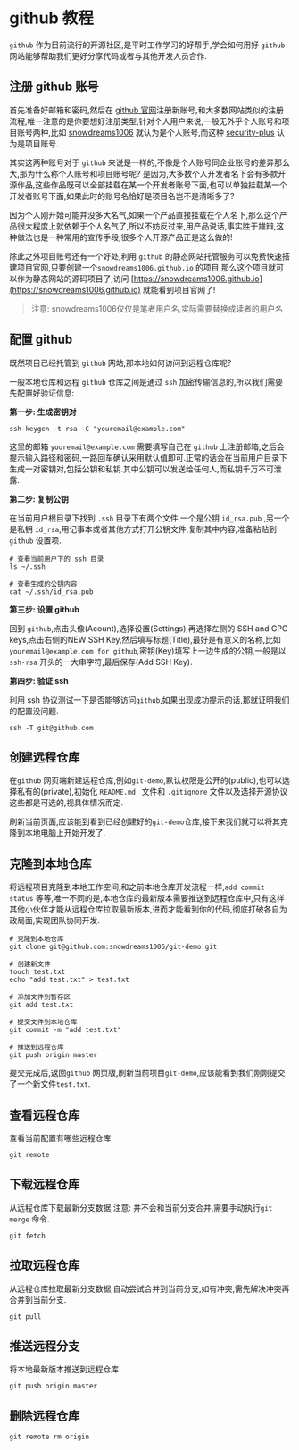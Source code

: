# github 教程

`github` 作为目前流行的开源社区,是平时工作学习的好帮手,学会如何用好 `github` 网站能够帮助我们更好分享代码或者与其他开发人员合作.

## 注册 github 账号

首先准备好邮箱和密码,然后在 [github 官网](https://github.com)注册新账号,和大多数网站类似的注册流程,唯一注意的是你要想好注册类型,针对个人用户来说,一般无外乎个人账号和项目账号两种,比如 [snowdreams1006](https://github.com/snowdreams1006) 就认为是个人账号,而这种 [security-plus](https://github.com/snowdreams1006) 认为是项目账号.

其实这两种账号对于 `github` 来说是一样的,不像是个人账号同企业账号的差异那么大,那为什么称个人账号和项目账号呢?
是因为,大多数个人开发者名下会有多款开源作品,这些作品既可以全部挂载在某一个开发者账号下面,也可以单独挂载某一个开发者账号下面,如果此时的账号名恰好是项目名岂不是清晰多了?

因为个人刚开始可能并没多大名气,如果一个产品直接挂载在个人名下,那么这个产品很大程度上就依赖于个人名气了,所以不妨反过来,用产品说话,事实胜于雄辩,这种做法也是一种常用的宣传手段,很多个人开源产品正是这么做的!

除此之外项目账号还有一个好处,利用 `github` 的静态网站托管服务可以免费快速搭建项目官网,只要创建一个`snowdreams1006.github.io` 的项目,那么这个项目就可以作为静态网站的源码项目了,访问 [https://snowdreams1006.github.io](https://snowdreams1006.github.io) 就能看到项目官网了!

>注意: snowdreams1006仅仅是笔者用户名,实际需要替换成读者的用户名

## 配置 github

既然项目已经托管到 `github` 网站,那本地如何访问到远程仓库呢?

一般本地仓库和远程 `github` 仓库之间是通过 `ssh` 加密传输信息的,所以我们需要先配置好验证信息:

**第一步: 生成密钥对**

```
ssh-keygen -t rsa -C "youremail@example.com"
```

这里的邮箱 `youremail@example.com` 需要填写自己在 `github` 上注册邮箱,之后会提示输入路径和密码,一路回车确认采用默认值即可.正常的话会在当前用户目录下
生成一对密钥对,包括公钥和私钥.其中公钥可以发送给任何人,而私钥千万不可泄露.

**第二步: 复制公钥**

在当前用户根目录下找到 `.ssh` 目录下有两个文件,一个是公钥 `id_rsa.pub` ,另一个是私钥 `id_rsa`,用记事本或者其他方式打开公钥文件,复制其中内容,准备粘贴到`github` 设置项.

```
# 查看当前用户下的 ssh 目录
ls ~/.ssh

# 查看生成的公钥内容
cat ~/.ssh/id_rsa.pub
```

**第三步: 设置 github**

回到 `github`,点击头像(Acount),选择设置(Settings),再选择左侧的 SSH and GPG keys,点击右侧的NEW SSH Key,然后填写标题(Title),最好是有意义的名称,比如`youremail@example.com for github`,密钥(Key)填写上一边生成的公钥,一般是以`ssh-rsa` 开头的一大串字符,最后保存(Add SSH Key).

**第四步: 验证 ssh**

利用 ssh 协议测试一下是否能够访问`github`,如果出现成功提示的话,那就证明我们的配置没问题.

```
ssh -T git@github.com
```

## 创建远程仓库

在`github` 网页端新建远程仓库,例如`git-demo`,默认权限是公开的(public),也可以选择私有的(private),初始化 `README.md ` 文件和 `.gitignore` 文件以及选择开源协议这些都是可选的,视具体情况而定.

刷新当前页面,应该能到看到已经创建好的`git-demo`仓库,接下来我们就可以将其克隆到本地电脑上开始开发了.

## 克隆到本地仓库

将远程项目克隆到本地工作空间,和之前本地仓库开发流程一样,`add commit status` 等等,唯一不同的是,本地仓库的最新版本需要推送到远程仓库中,只有这样其他小伙伴才能从远程仓库拉取最新版本,进而才能看到你的代码,彻底打破各自为政局面,实现团队协同开发.

```
# 克隆到本地仓库
git clone git@github.com:snowdreams1006/git-demo.git

# 创建新文件
touch test.txt
echo "add test.txt" > test.txt

# 添加文件到暂存区
git add test.txt

# 提交文件到本地仓库
git commit -m "add test.txt"

# 推送到远程仓库
git push origin master
```

提交完成后,返回`github` 网页版,刷新当前项目`git-demo`,应该能看到我们刚刚提交了一个新文件`test.txt`.

## 查看远程仓库

查看当前配置有哪些远程仓库

```
git remote
```

## 下载远程仓库

从远程仓库下载最新分支数据,注意: 并不会和当前分支合并,需要手动执行`git merge` 命令.

```
git fetch
```

## 拉取远程仓库

从远程仓库拉取最新分支数据,自动尝试合并到当前分支,如有冲突,需先解决冲突再合并到当前分支.

```
git pull
```

## 推送远程分支

将本地最新版本推送到远程仓库

```
git push origin master
```

## 删除远程仓库

```
git remote rm origin
```